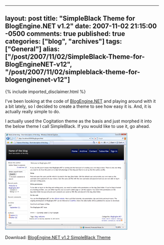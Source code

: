   ---
  layout: post
  title: "SimpleBlack Theme for BlogEngine.NET v1.2"
  date: 2007-11-02 21:15:00 -0500
  comments: true
  published: true
  categories: ["blog", "archives"]
  tags: ["General"]
  alias: ["/post/2007/11/02/SimpleBlack-Theme-for-BlogEngineNET-v12", "/post/2007/11/02/simpleblack-theme-for-blogenginenet-v12"]
  ---
<!-- more -->
{% include imported_disclaimer.html %}
<P>I've been looking at the code of <A href="http://dotnetblogengine.net">BlogEngine.NET</A> and playing around with it a bit lately, so I decided to create a theme to see how easy it is. And, it is actually really simple to do.</P>
<P>I actually used the Cogitation theme as the basis and just morphed it into the below theme I call SimpleBlack. If you would like to use it, go ahead.</P>
<P><A href="/Download/Blog/1418/SimpleBlack_Full.png"><IMG alt="SimpleBlack Them for BlogEngine.NET" hspace=0 src="/Download/Blog/1418/SimpleBlack_Thumb.png" align=baseline border=0></A></P>
<P>Download: <A href="/Download/Blog/1418/SimpleBlack.zip">BlogEngine.NET v1.2&nbsp;SimpleBlack Theme</A></P>
